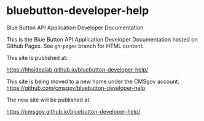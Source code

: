 # bluebutton-developer-help
Blue Button API Application Developer Documentation

This is the Blue Button API Application Developer Documentation hosted on Github Pages. 
See `gh-pages` branch for HTML content.

This site is published at:

https://hhsidealab.github.io/bluebutton-developer-help/

This site is being moved to a new home under the CMSgov account: https://github.com/cmsgov/bluebutton-developer-help

The new site will be published at:

https://cmsgov.github.io/bluebutton-developer-help/



